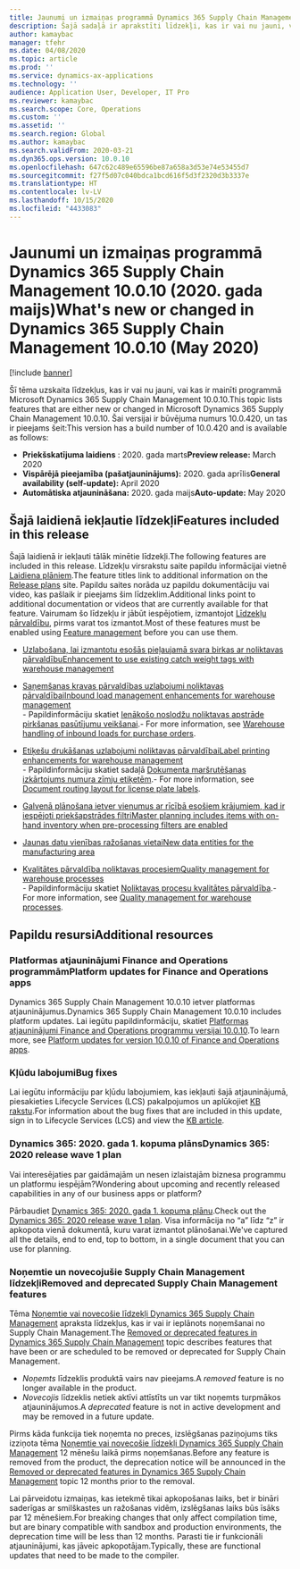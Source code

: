 ```yaml
---
title: Jaunumi un izmaiņas programmā Dynamics 365 Supply Chain Management 10.0.10 (2020. gada maijs)
description: Šajā sadaļā ir aprakstīti līdzekļi, kas ir vai nu jauni, vai kas ir mainīti programmā Dynamics 365 Supply Chain Management 10.0.10.
author: kamaybac
manager: tfehr
ms.date: 04/08/2020
ms.topic: article
ms.prod: ''
ms.service: dynamics-ax-applications
ms.technology: ''
audience: Application User, Developer, IT Pro
ms.reviewer: kamaybac
ms.search.scope: Core, Operations
ms.custom: ''
ms.assetid: ''
ms.search.region: Global
ms.author: kamaybac
ms.search.validFrom: 2020-03-21
ms.dyn365.ops.version: 10.0.10
ms.openlocfilehash: 647c62c489e65596be87a658a3d53e74e53455d7
ms.sourcegitcommit: f27f5d07c040bdca1bcd616f5d3f2320d3b3337e
ms.translationtype: HT
ms.contentlocale: lv-LV
ms.lasthandoff: 10/15/2020
ms.locfileid: "4433083"
---
```

# <a name="whats-new-or-changed-in-dynamics-365-supply-chain-management-10010-may-2020"></a><span data-ttu-id="1fdd2-103">Jaunumi un izmaiņas programmā Dynamics 365 Supply Chain Management 10.0.10 (2020. gada maijs)</span><span class="sxs-lookup"><span data-stu-id="1fdd2-103">What's new or changed in Dynamics 365 Supply Chain Management 10.0.10 (May 2020)</span></span>

[!include [banner](../includes/banner.md)]

<span data-ttu-id="1fdd2-104">Šī tēma uzskaita līdzekļus, kas ir vai nu jauni, vai kas ir mainīti programmā Microsoft Dynamics 365 Supply Chain Management 10.0.10.</span><span class="sxs-lookup"><span data-stu-id="1fdd2-104">This topic lists features that are either new or changed in Microsoft Dynamics 365 Supply Chain Management 10.0.10.</span></span> <span data-ttu-id="1fdd2-105">Šai versijai ir būvējuma numurs 10.0.420, un tas ir pieejams šeit:</span><span class="sxs-lookup"><span data-stu-id="1fdd2-105">This version has a build number of 10.0.420 and is available as follows:</span></span>

- <span data-ttu-id="1fdd2-106">**Priekšskatījuma laidiens** : 2020. gada marts</span><span class="sxs-lookup"><span data-stu-id="1fdd2-106">**Preview release:** March 2020</span></span>
- <span data-ttu-id="1fdd2-107">**Vispārējā pieejamība (pašatjauninājums):** 2020. gada aprīlis</span><span class="sxs-lookup"><span data-stu-id="1fdd2-107">**General availability (self-update):** April 2020</span></span>
- <span data-ttu-id="1fdd2-108">**Automātiska atjaunināšana:** 2020. gada maijs</span><span class="sxs-lookup"><span data-stu-id="1fdd2-108">**Auto-update:** May 2020</span></span>

## <a name="features-included-in-this-release"></a><span data-ttu-id="1fdd2-109">Šajā laidienā iekļautie līdzekļi</span><span class="sxs-lookup"><span data-stu-id="1fdd2-109">Features included in this release</span></span>

<span data-ttu-id="1fdd2-110">Šajā laidienā ir iekļauti tālāk minētie līdzekļi.</span><span class="sxs-lookup"><span data-stu-id="1fdd2-110">The following features are included in this release.</span></span> <span data-ttu-id="1fdd2-111">Līdzekļu virsrakstu saite papildu informācijai vietnē [Laidiena plāniem](https://docs.microsoft.com/dynamics365/release-plans/).</span><span class="sxs-lookup"><span data-stu-id="1fdd2-111">The feature titles link to additional information on the [Release plans](https://docs.microsoft.com/dynamics365/release-plans/) site.</span></span> <span data-ttu-id="1fdd2-112">Papildu saites norāda uz papildu dokumentāciju vai video, kas pašlaik ir pieejams šim līdzeklim.</span><span class="sxs-lookup"><span data-stu-id="1fdd2-112">Additional links point to additional documentation or videos that are currently available for that feature.</span></span> <span data-ttu-id="1fdd2-113">Vairumam šo līdzekļu ir jābūt iespējotiem, izmantojot [Līdzekļu pārvaldību](../../fin-ops-core/fin-ops/get-started/feature-management/feature-management-overview.md), pirms varat tos izmantot.</span><span class="sxs-lookup"><span data-stu-id="1fdd2-113">Most of these features must be enabled using [Feature management](../../fin-ops-core/fin-ops/get-started/feature-management/feature-management-overview.md) before you can use them.</span></span>

- [<span data-ttu-id="1fdd2-114">Uzlabošana, lai izmantotu esošās pieļaujamā svara birkas ar noliktavas pārvaldību</span><span class="sxs-lookup"><span data-stu-id="1fdd2-114">Enhancement to use existing catch weight tags with warehouse management</span></span>](https://docs.microsoft.com/dynamics365-release-plan/2020wave1/dynamics365-supply-chain-management/enhancement-use-existing-catch-weight-tags-warehouse-management)

- [<span data-ttu-id="1fdd2-115">Saņemšanas kravas pārvaldības uzlabojumi noliktavas pārvaldībai</span><span class="sxs-lookup"><span data-stu-id="1fdd2-115">Inbound load management enhancements for warehouse management</span></span>](https://docs.microsoft.com/dynamics365-release-plan/2020wave1/dynamics365-supply-chain-management/warehouse-management-inbound-load-management-enhancement)<br> <span data-ttu-id="1fdd2-116">- Papildinformāciju skatiet [Ienākošo noslodžu noliktavas apstrāde pirkšanas pasūtījumu veikšanai](../warehousing/inbound-load-handling.md).</span><span class="sxs-lookup"><span data-stu-id="1fdd2-116">- For more information, see [Warehouse handling of inbound loads for purchase orders](../warehousing/inbound-load-handling.md).</span></span>

- [<span data-ttu-id="1fdd2-117">Etiķešu drukāšanas uzlabojumi noliktavas pārvaldībai</span><span class="sxs-lookup"><span data-stu-id="1fdd2-117">Label printing enhancements for warehouse management</span></span>](https://docs.microsoft.com/dynamics365-release-plan/2020wave1/dynamics365-supply-chain-management/label-printing-enhancements-warehouse-management)<br> <span data-ttu-id="1fdd2-118">- Papildinformāciju skatiet sadaļā [Dokumenta maršrutēšanas izkārtojums numura zīmju etiķetēm](../warehousing/document-routing-layout-for-license-plates.md).</span><span class="sxs-lookup"><span data-stu-id="1fdd2-118">- For more information, see [Document routing layout for license plate labels](../warehousing/document-routing-layout-for-license-plates.md).</span></span>

- [<span data-ttu-id="1fdd2-119">Galvenā plānošana ietver vienumus ar rīcībā esošiem krājumiem, kad ir iespējoti priekšapstrādes filtri</span><span class="sxs-lookup"><span data-stu-id="1fdd2-119">Master planning includes items with on-hand inventory when pre-processing filters are enabled</span></span>](https://docs.microsoft.com/dynamics365-release-plan/2020wave1/dynamics365-supply-chain-management/master-planning-include-items-on-hand-when-pre-processing-filters-are-enabled)

- [<span data-ttu-id="1fdd2-120">Jaunas datu vienības ražošanas vietai</span><span class="sxs-lookup"><span data-stu-id="1fdd2-120">New data entities for the manufacturing area</span></span>](https://docs.microsoft.com/dynamics365-release-plan/2020wave1/dynamics365-supply-chain-management/new-data-entities-manufacturing-area)

- [<span data-ttu-id="1fdd2-121">Kvalitātes pārvaldība noliktavas procesiem</span><span class="sxs-lookup"><span data-stu-id="1fdd2-121">Quality management for warehouse processes</span></span>](https://docs.microsoft.com/dynamics365-release-plan/2019wave2/dynamics365-supply-chain-management/quality-management-warehouse-processes)<br> <span data-ttu-id="1fdd2-122">- Papildinformāciju skatiet [Noliktavas procesu kvalitātes pārvaldība](../inventory/quality-management-for-warehouses-processes.md).</span><span class="sxs-lookup"><span data-stu-id="1fdd2-122">- For more information, see [Quality management for warehouse processes](../inventory/quality-management-for-warehouses-processes.md).</span></span>

## <a name="additional-resources"></a><span data-ttu-id="1fdd2-123">Papildu resursi</span><span class="sxs-lookup"><span data-stu-id="1fdd2-123">Additional resources</span></span>

### <a name="platform-updates-for-finance-and-operations-apps"></a><span data-ttu-id="1fdd2-124">Platformas atjauninājumi Finance and Operations programmām</span><span class="sxs-lookup"><span data-stu-id="1fdd2-124">Platform updates for Finance and Operations apps</span></span>

<span data-ttu-id="1fdd2-125">Dynamics 365 Supply Chain Management 10.0.10 ietver platformas atjauninājumus.</span><span class="sxs-lookup"><span data-stu-id="1fdd2-125">Dynamics 365 Supply Chain Management 10.0.10 includes platform updates.</span></span> <span data-ttu-id="1fdd2-126">Lai iegūtu papildinformāciju, skatiet [Platformas atjauninājumi Finance and Operations programmu versijai 10.0.10](../../fin-ops-core/dev-itpro/get-started/whats-new-platform-update-34.md).</span><span class="sxs-lookup"><span data-stu-id="1fdd2-126">To learn more, see [Platform updates for version 10.0.10 of Finance and Operations apps](../../fin-ops-core/dev-itpro/get-started/whats-new-platform-update-34.md).</span></span>

### <a name="bug-fixes"></a><span data-ttu-id="1fdd2-127">Kļūdu labojumi</span><span class="sxs-lookup"><span data-stu-id="1fdd2-127">Bug fixes</span></span>

<span data-ttu-id="1fdd2-128">Lai iegūtu informāciju par kļūdu labojumiem, kas iekļauti šajā atjauninājumā, piesakieties Lifecycle Services (LCS) pakalpojumos un aplūkojiet [KB rakstu](https://fix.lcs.dynamics.com/Issue/Details?bugId=424137&dbType=3&qc=bf63d49dcc96e51eb42ac1dd66c6c5e5d7548f1e176f729e324ea3353b9860cb).</span><span class="sxs-lookup"><span data-stu-id="1fdd2-128">For information about the bug fixes that are included in this update, sign in to Lifecycle Services (LCS) and view the [KB article](https://fix.lcs.dynamics.com/Issue/Details?bugId=424137&dbType=3&qc=bf63d49dcc96e51eb42ac1dd66c6c5e5d7548f1e176f729e324ea3353b9860cb).</span></span>

### <a name="dynamics-365-2020-release-wave-1-plan"></a><span data-ttu-id="1fdd2-129">Dynamics 365: 2020. gada 1. kopuma plāns</span><span class="sxs-lookup"><span data-stu-id="1fdd2-129">Dynamics 365: 2020 release wave 1 plan</span></span>

<span data-ttu-id="1fdd2-130">Vai interesējaties par gaidāmajām un nesen izlaistajām biznesa programmu un platformu iespējām?</span><span class="sxs-lookup"><span data-stu-id="1fdd2-130">Wondering about upcoming and recently released capabilities in any of our business apps or platform?</span></span>

<span data-ttu-id="1fdd2-131">Pārbaudiet [Dynamics 365: 2020. gada 1. kopuma plānu](https://docs.microsoft.com/dynamics365-release-plan/2020wave1/index).</span><span class="sxs-lookup"><span data-stu-id="1fdd2-131">Check out the [Dynamics 365: 2020 release wave 1 plan](https://docs.microsoft.com/dynamics365-release-plan/2020wave1/index).</span></span> <span data-ttu-id="1fdd2-132">Visa informācija no “a” līdz “z” ir apkopota vienā dokumentā, kuru varat izmantot plānošanai.</span><span class="sxs-lookup"><span data-stu-id="1fdd2-132">We've captured all the details, end to end, top to bottom, in a single document that you can use for planning.</span></span>

### <a name="removed-and-deprecated-supply-chain-management-features"></a><span data-ttu-id="1fdd2-133">Noņemtie un novecojušie Supply Chain Management līdzekļi</span><span class="sxs-lookup"><span data-stu-id="1fdd2-133">Removed and deprecated Supply Chain Management features</span></span>

<span data-ttu-id="1fdd2-134">Tēma [Noņemtie vai novecošie līdzekļi Dynamics 365 Supply Chain Management](removed-deprecated-features-scm-updates.md) apraksta līdzekļus, kas ir vai ir ieplānots noņemšanai no Supply Chain Management.</span><span class="sxs-lookup"><span data-stu-id="1fdd2-134">The [Removed or deprecated features in Dynamics 365 Supply Chain Management](removed-deprecated-features-scm-updates.md) topic describes features that have been or are scheduled to be removed or deprecated for Supply Chain Management.</span></span>

- <span data-ttu-id="1fdd2-135">*Noņemts* līdzeklis produktā vairs nav pieejams.</span><span class="sxs-lookup"><span data-stu-id="1fdd2-135">A *removed* feature is no longer available in the product.</span></span>
- <span data-ttu-id="1fdd2-136">*Novecojis* līdzeklis netiek aktīvi attīstīts un var tikt noņemts turpmākos atjauninājumos.</span><span class="sxs-lookup"><span data-stu-id="1fdd2-136">A *deprecated* feature is not in active development and may be removed in a future update.</span></span>

<span data-ttu-id="1fdd2-137">Pirms kāda funkcija tiek noņemta no preces, izslēgšanas paziņojums tiks izziņota tēma [Noņemtie vai novecošie līdzekļi Dynamics 365 Supply Chain Management](removed-deprecated-features-scm-updates.md) 12 mēnešu laikā pirms noņemšanas.</span><span class="sxs-lookup"><span data-stu-id="1fdd2-137">Before any feature is removed from the product, the deprecation notice will be announced in the [Removed or deprecated features in Dynamics 365 Supply Chain Management](removed-deprecated-features-scm-updates.md) topic 12 months prior to the removal.</span></span>

<span data-ttu-id="1fdd2-138">Lai pārveidotu izmaiņas, kas ietekmē tikai apkopošanas laiks, bet ir bināri saderīgas ar smilškastes un ražošanas vidēm, izslēgšanas laiks būs īsāks par 12 mēnešiem.</span><span class="sxs-lookup"><span data-stu-id="1fdd2-138">For breaking changes that only affect compilation time, but are binary compatible with sandbox and production environments, the deprecation time will be less than 12 months.</span></span> <span data-ttu-id="1fdd2-139">Parasti tie ir funkcionāli atjauninājumi, kas jāveic apkopotājam.</span><span class="sxs-lookup"><span data-stu-id="1fdd2-139">Typically, these are functional updates that need to be made to the compiler.</span></span>
